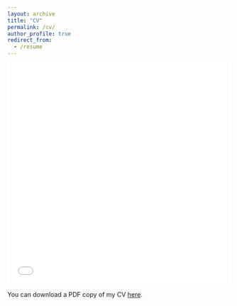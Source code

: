 ```yaml
---
layout: archive
title: "CV"
permalink: /cv/
author_profile: true
redirect_from:
  - /resume
---
```


<iframe src="files/Dihan_Shi_CV.pdf" width="100%" height="500" frameborder="no" border="0" marginwidth="0" marginheight="0"></iframe>

You can download a PDF copy of my CV [here](files/Dihan_Shi_CV.pdf).